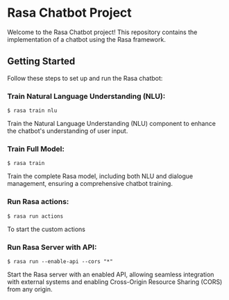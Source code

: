 # Rasa Chatbot Project

Welcome to the Rasa Chatbot project! This repository contains the implementation of a chatbot using the Rasa framework.

## Getting Started

Follow these steps to set up and run the Rasa chatbot:

### Train Natural Language Understanding (NLU):

`$ rasa train nlu`

Train the Natural Language Understanding (NLU) component to enhance the chatbot's understanding of user input.

### Train Full Model:

`$ rasa train`

Train the complete Rasa model, including both NLU and dialogue management, ensuring a comprehensive chatbot training.

### Run Rasa actions:

`$ rasa run actions`

To start the custom actions

### Run Rasa Server with API:

`$ rasa run --enable-api --cors "*" `

Start the Rasa server with an enabled API, allowing seamless integration with external systems and enabling Cross-Origin Resource Sharing (CORS) from any origin.
